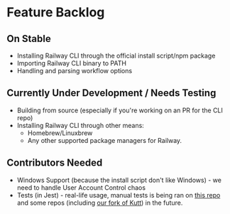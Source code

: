 # Feature Backlog

## On Stable

* Installing Railway CLI through the official install script/npm package
* Importing Railway CLI binary to PATH
* Handling and parsing workflow options

## Currently Under Development / Needs Testing

* Building from source (especially if you're working on an PR for the CLI repo)
* Installing Railway CLI through other means:
  * Homebrew/Linuxbrew
  * Any other supported package managers for Railway.

## Contributors Needed

* Windows Support (because the install script don't like Windows) - we need to handle User Account Control chaos
* Tests (in Jest) - real-life usage, manual tests is being ran on [this repo](https://github.com/AndreiJirohHaliliDev2006/solid-carnival) and some repos (including [our fork of Kutt](https://github.com/MadeByThePinsHub/rtappdotio)) in the future.

